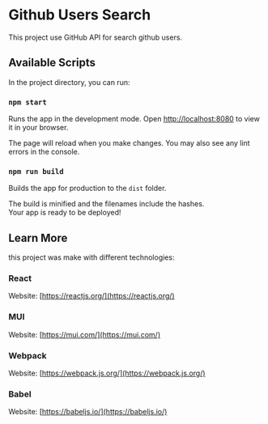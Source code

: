 # Github Users Search

This project use GitHub API for search github users.

## Available Scripts

In the project directory, you can run:

### `npm start`

Runs the app in the development mode.
Open [http://localhost:8080](http://localhost:8080) to view it in your browser.

The page will reload when you make changes.
You may also see any lint errors in the console.

### `npm run build`

Builds the app for production to the `dist` folder.

The build is minified and the filenames include the hashes.\
Your app is ready to be deployed!

## Learn More

this project was make with different technologies:

### React

Website: [https://reactjs.org/](https://reactjs.org/)

### MUI

Website: [https://mui.com/](https://mui.com/)

### Webpack

Website: [https://webpack.js.org/](https://webpack.js.org/)

### Babel

Website: [https://babeljs.io/](https://babeljs.io/)
